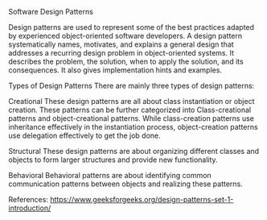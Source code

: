 Software Design Patterns

Design patterns are used to represent some of the best practices adapted by experienced object-oriented software developers. A design pattern systematically names, motivates, and explains a general design that addresses a recurring design problem in object-oriented systems. It describes the problem, the solution, when to apply the solution, and its consequences. It also gives implementation hints and examples.

Types of Design Patterns
There are mainly three types of design patterns: 

Creational 
These design patterns are all about class instantiation or object creation. These patterns can be further categorized into Class-creational patterns and object-creational patterns. While class-creation patterns use inheritance effectively in the instantiation process, object-creation patterns use delegation effectively to get the job done. 

Structural 
These design patterns are about organizing different classes and objects to form larger structures and provide new functionality. 

Behavioral 
Behavioral patterns are about identifying common communication patterns between objects and realizing these patterns. 

References: https://www.geeksforgeeks.org/design-patterns-set-1-introduction/